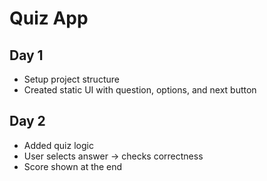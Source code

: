 # Quiz App

## Day 1
- Setup project structure
- Created static UI with question, options, and next button
## Day 2
- Added quiz logic
- User selects answer → checks correctness
- Score shown at the end
